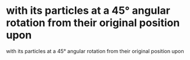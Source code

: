# with its particles at a 45° angular rotation from their original position upon

with its particles at a 45° angular rotation from their original position upon
